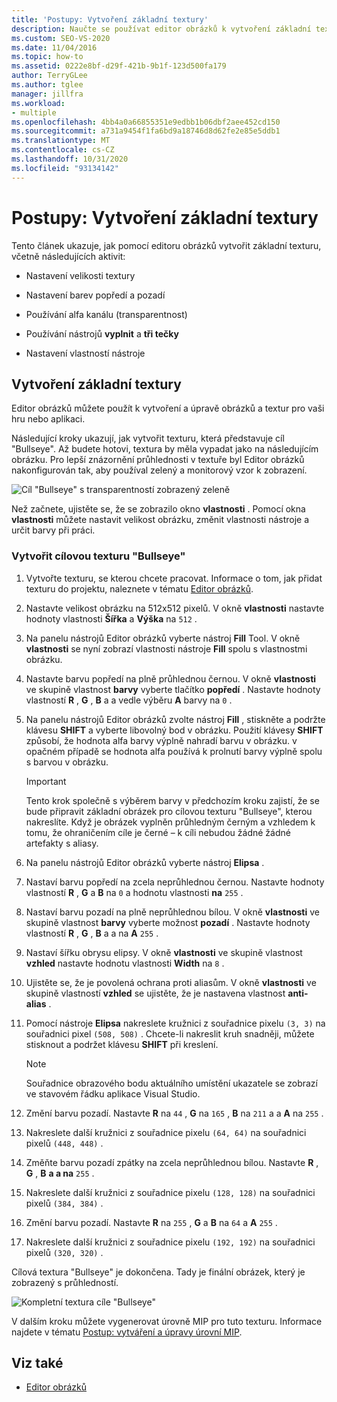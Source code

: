 ```yaml
---
title: 'Postupy: Vytvoření základní textury'
description: Naučte se používat editor obrázků k vytvoření základní textury, včetně nastavení velikosti textury, nastavení vlastností nástrojů a dalších aktivit.
ms.custom: SEO-VS-2020
ms.date: 11/04/2016
ms.topic: how-to
ms.assetid: 0222e8bf-d29f-421b-9b1f-123d500fa179
author: TerryGLee
ms.author: tglee
manager: jillfra
ms.workload:
- multiple
ms.openlocfilehash: 4bb4a0a66855351e9edbb1b06dbf2aee452cd150
ms.sourcegitcommit: a731a9454f1fa6bd9a18746d8d62fe2e85e5ddb1
ms.translationtype: MT
ms.contentlocale: cs-CZ
ms.lasthandoff: 10/31/2020
ms.locfileid: "93134142"
---
```

# <a name="how-to-create-a-basic-texture"></a>Postupy: Vytvoření základní textury

Tento článek ukazuje, jak pomocí editoru obrázků vytvořit základní texturu, včetně následujících aktivit:

- Nastavení velikosti textury

- Nastavení barev popředí a pozadí

- Používání alfa kanálu (transparentnost)

- Používání nástrojů **vyplnit** a **tři tečky**

- Nastavení vlastností nástroje

## <a name="create-a-basic-texture"></a>Vytvoření základní textury

Editor obrázků můžete použít k vytvoření a úpravě obrázků a textur pro vaši hru nebo aplikaci.

Následující kroky ukazují, jak vytvořit texturu, která představuje cíl "Bullseye". Až budete hotovi, textura by měla vypadat jako na následujícím obrázku. Pro lepší znázornění průhlednosti v textuře byl Editor obrázků nakonfigurován tak, aby používal zelený a monitorový vzor k zobrazení.

![Cíl "Bullseye" s transparentností zobrazený zeleně](../designers/media/digit-bullseye-texture-in-editor.png)

Než začnete, ujistěte se, že se zobrazilo okno **vlastnosti** . Pomocí okna **vlastnosti** můžete nastavit velikost obrázku, změnit vlastnosti nástroje a určit barvy při práci.

### <a name="create-a-bullseye-target-texture"></a>Vytvořit cílovou texturu "Bullseye"

1. Vytvořte texturu, se kterou chcete pracovat. Informace o tom, jak přidat texturu do projektu, naleznete v tématu [Editor obrázků](../designers/image-editor.md#get-started).

2. Nastavte velikost obrázku na 512x512 pixelů. V okně **vlastnosti** nastavte hodnoty vlastnosti **Šířka** a **Výška** na `512` .

3. Na panelu nástrojů Editor obrázků vyberte nástroj **Fill** Tool. V okně **vlastnosti** se nyní zobrazí vlastnosti nástroje **Fill** spolu s vlastnostmi obrázku.

4. Nastavte barvu popředí na plně průhlednou černou. V okně **vlastnosti** ve skupině vlastnost **barvy** vyberte tlačítko **popředí** . Nastavte hodnoty vlastností **R** , **G** , **B** a a vedle výběru **A** barvy na `0` .

5. Na panelu nástrojů Editor obrázků zvolte nástroj **Fill** , stiskněte a podržte klávesu **SHIFT** a vyberte libovolný bod v obrázku. Použití klávesy **SHIFT** způsobí, že hodnota alfa barvy výplně nahradí barvu v obrázku. v opačném případě se hodnota alfa používá k prolnutí barvy výplně spolu s barvou v obrázku.

    > [!IMPORTANT]
    > Tento krok společně s výběrem barvy v předchozím kroku zajistí, že se bude připravit základní obrázek pro cílovou texturu "Bullseye", kterou nakreslíte. Když je obrázek vyplněn průhledným černým a vzhledem k tomu, že ohraničením cíle je černé – k cíli nebudou žádné žádné artefakty s aliasy.

6. Na panelu nástrojů Editor obrázků vyberte nástroj **Elipsa** .

7. Nastaví barvu popředí na zcela neprůhlednou černou. Nastavte hodnoty vlastností **R** , **G** a **B** na `0` a hodnotu vlastnosti **na** `255` .

8. Nastaví barvu pozadí na plně neprůhlednou bílou. V okně **vlastnosti** ve skupině vlastnost **barvy** vyberte možnost **pozadí** . Nastavte hodnoty vlastností **R** , **G** , **B** a a na **A** `255` .

9. Nastaví šířku obrysu elipsy. V okně **vlastnosti** ve skupině vlastnost **vzhled** nastavte hodnotu vlastnosti **Width** na `8` .

10. Ujistěte se, že je povolená ochrana proti aliasům. V okně **vlastnosti** ve skupině vlastností **vzhled** se ujistěte, že je nastavena vlastnost **anti-alias** .

11. Pomocí nástroje **Elipsa** nakreslete kružnici z souřadnice pixelu `(3, 3)` na souřadnici pixel `(508, 508)` . Chcete-li nakreslit kruh snadněji, můžete stisknout a podržet klávesu **SHIFT** při kreslení.

    > [!NOTE]
    > Souřadnice obrazového bodu aktuálního umístění ukazatele se zobrazí ve stavovém řádku aplikace Visual Studio.

12. Změní barvu pozadí. Nastavte **R** na `44` , **G** na `165` , **B** na `211` a a **A** na `255` .

13. Nakreslete další kružnici z souřadnice pixelu `(64, 64)` na souřadnici pixelů `(448, 448)` .

14. Změňte barvu pozadí zpátky na zcela neprůhlednou bílou. Nastavte **R** , **G** , **B** **a a na** `255` .

15. Nakreslete další kružnici z souřadnice pixelu `(128, 128)` na souřadnici pixelů `(384, 384)` .

16. Změní barvu pozadí. Nastavte **R** na `255` , **G** a **B** na `64` a **A** `255` .

17. Nakreslete další kružnici z souřadnice pixelu `(192, 192)` na souřadnici pixelů `(320, 320)` .

Cílová textura "Bullseye" je dokončena. Tady je finální obrázek, který je zobrazený s průhledností.

![Kompletní textura cíle "Bullseye"](../designers/media/gfx_image_demo_bullseye.png)

V dalším kroku můžete vygenerovat úrovně MIP pro tuto texturu. Informace najdete v tématu [Postup: vytváření a úpravy úrovní MIP](../designers/how-to-create-and-modify-mip-levels.md).

## <a name="see-also"></a>Viz také

- [Editor obrázků](../designers/image-editor.md)
